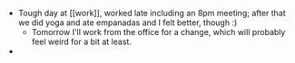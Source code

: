 - Tough day at [[work]], worked late including an 8pm meeting; after that we did yoga and ate empanadas and I felt better, though :)
	- Tomorrow I'll work from the office for a change, which will probably feel weird for a bit at least.
-